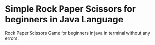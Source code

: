 # Simple Rock Paper Scissors for beginners in Java Language
Rock Paper Scissors Game for beginners in java in terminal without any errors.
